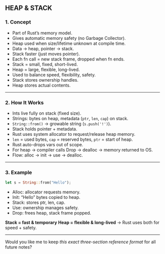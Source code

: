 ## HEAP & STACK

### 1. Concept

* Part of Rust’s memory model.
* Gives automatic memory safety (no Garbage Collector).
* Heap used when size/lifetime unknown at compile time.
* Data → heap, pointer → stack.
* Stack faster (just moves pointer).
* Each fn call = new stack frame, dropped when fn ends.
* Stack = small, fixed, short-lived.
* Heap = large, flexible, long-lived.
* Used to balance speed, flexibility, safety.
* Stack stores ownership handles.
* Heap stores actual contents.

---

### 2. How It Works

* Ints live fully on stack (fixed size).
* Strings: bytes on heap, metadata (`ptr`, `len`, `cap`) on stack.
* `String::from()` → growable string (`s.push('!')`).
* Stack holds pointer + metadata.
* Rust uses system allocator to request/release heap memory.
* `len` = used bytes, `cap` = reserved bytes, `ptr` = start of heap.
* Rust auto-drops vars out of scope.
* For heap → compiler calls Drop → dealloc → memory returned to OS.
* Flow: alloc → init → use → dealloc.

---

### 3. Example

```rust
let s = String::from("Hello");
```

* Alloc: allocator requests memory.
* Init: “Hello” bytes copied to heap.
* Stack: stores ptr, len, cap.
* Use: ownership manages safety.
* Drop: frees heap, stack frame popped.

**Stack = fast & temporary**
**Heap = flexible & long-lived**
→ Rust uses both for speed + safety.

---

Would you like me to keep *this exact three-section reference format* for all future notes?
